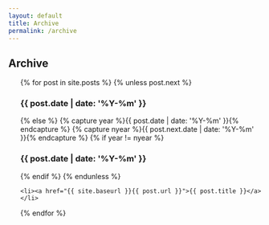 ```yaml
---
layout: default
title: Archive
permalink: /archive
---
```

<!-- Original snippet for generating archive page found here:
https://gist.github.com/tuananh/743255://gist.github.com/tuananh/7432553 -->

## Archive

<ul>
{% for post in site.posts %}
    {% unless post.next %}
        <h3>{{ post.date | date: '%Y-%m' }}</h3>
    {% else %}
        {% capture year %}{{ post.date | date: '%Y-%m' }}{% endcapture %}
        {% capture nyear %}{{ post.next.date | date: '%Y-%m' }}{% endcapture %}
        {% if year != nyear %}
        <h3>{{ post.date | date: '%Y-%m' }}</h3>
        {% endif %}
    {% endunless %}

    <li><a href="{{ site.baseurl }}{{ post.url }}">{{ post.title }}</a></li>
{% endfor %}
</ul>
